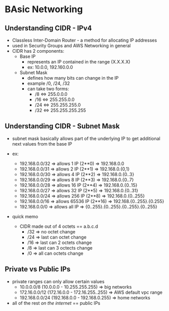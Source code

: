 # BAsic Networking

## Understanding CIDR - IPv4

* Classless Inter-Domain Router - a method for allocating IP addresses
* used in Security Groups and AWS Networking in general
* CIDR has 2 components:
  * Base IP
    * represents an IP contained in the range (X.X.X.X)
    * ex: 10.0.0, 192.160.0.0
  * Subnet Mask
    * defines how many bits can change in the IP
    * example /0, /24, /32
    * can take two forms:
      * /8 <=> 255.0.0.0
      * /16 <=> 255.255.0.0
      * /24 <=> 255.255.255.0
      * /32 <=> 255.255.255.255

## Understanding CIDR - Subnet Mask

* subnet mask basically allows part of the underlying IP to get additional next values from the base IP
* ex:
  * 192.168.0.0/32 => allows 1 IP (2**0) => 192.168.0.0
  * 192.168.0.0/31 => allows 2 IP (2**1) => 192.168.0.{0,1}
  * 192.168.0.0/30 => allows 4 IP (2**2) => 192.168.0.{0..3}
  * 192.168.0.0/29 => allows 8 IP (2**3) => 192.168.0.{0..7}
  * 192.168.0.0/28 => allows 16 IP (2**4) => 192.168.0.{0..15}
  * 192.168.0.0/27 => allows 32 IP (2**5) => 192.168.0.{0..31}
  * 192.168.0.0/24 => allows 256 IP (2**8) => 192.168.0.{0..255}
  * 192.168.0.0/16 => allows 65536 IP (2**16) => 192.168.{0..255}.{0.255}
  * 192.168.0.0/0 => allows all IP => {0..255}.{0..255}.{0..255}.{0..255}

* quick memo
  * CIDR made out of 4 octets == a.b.c.d
    * /32 => no octet change
    * /24 => last can octet change
    * /16 => last can 2 octets change
    * /8 => last can 3 octects change
    * /0 => all can octets change

## Private vs Public IPs

* private ranges can only allow certain values
  * 10.0.0.0/8 (10.0.0.0 - 10.255.255.255) => big networks
  * 172.16.0.0/12 (172.16.0.0 - 172.16.255..255) => AWS default vpc range
  * 192.168.0.0/24 (192.168.0.0 - 192.168.0.255) => home networks
* all of the rest *on the internet* == public IPs
